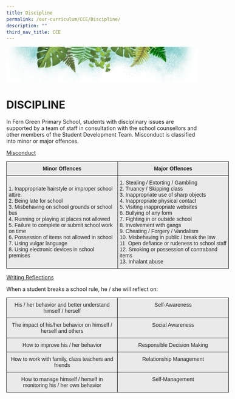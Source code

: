 ```yaml
---
title: Discipline
permalink: /our-curriculum/CCE/Discipline/
description: ""
third_nav_title: CCE
---
```

![](/images/Banner.png)

# **DISCIPLINE**

In Fern Green Primary School, students with disciplinary issues are supported by a team of staff in consultation with the school counsellors and other members of the Student Development Team. Misconduct is classified into minor or major offences.  
  

<u> Misconduct </u>

<style type="text/css">
.tg  {border-collapse:collapse;border-spacing:0;}
.tg td{border-color:black;border-style:solid;border-width:1px;font-family:Arial, sans-serif;font-size:14px;
  overflow:hidden;padding:10px 5px;word-break:normal;}
.tg th{border-color:black;border-style:solid;border-width:1px;font-family:Arial, sans-serif;font-size:14px;
  font-weight:normal;overflow:hidden;padding:10px 5px;word-break:normal;}
.tg .tg-n4qt{background-color:#EAEAEA;color:#222;font-weight:bold;text-align:center;vertical-align:top}
.tg .tg-y7qa{background-color:#EAEAEA;color:#222;text-align:left;vertical-align:top}
.tg .tg-av4e{background-color:#EAEAEA;color:#222;font-size:100%;font-weight:bold;text-align:center;vertical-align:top}
</style>
<table class="tg" style="undefined;table-layout: fixed; width: 586px">
<colgroup>
<col style="width: 293px">
<col style="width: 293px">
</colgroup>
<thead>
  <tr>
    <th class="tg-av4e">Minor Offences<br></th>
    <th class="tg-n4qt">Major Offences<br></th>
  </tr>
</thead>
<tbody>
  <tr>
    <td class="tg-y7qa"><br>1. Inappropriate hairstyle or improper school      attire.<br>2. Being late for school<br>3. Misbehaving on school grounds or school      bus<br>4. Running or playing at places not allowed<br>5. Failure to complete or submit school work      on time<br>6. Possession of items not allowed in school<br>7. Using vulgar language<br>8. Using electronic devices in school                  premises<br></td>
    <td class="tg-y7qa">1. Stealing / Extorting / Gambling<br>2. Truancy / Skipping class<br>3. Inappropriate use of sharp objects<br>4. Inappropriate physical contact<br>5. Visiting inappropriate websites<br>6. Bullying of any form<br>7. Fighting in or outside school<br>8. Involvement with gangs<br>9. Cheating / Forgery / Vandalism<br>10. Misbehaving in public / break the law<br>11. Open defiance or rudeness to school staff<br>12. Smoking or possession of contraband            items<br>13. Inhalant abuse</td>
  </tr>
</tbody>
</table>


<u> Writing Reflections </u>

When a student breaks a school rule, he / she will reflect on:

<style type="text/css">
.tg  {border-collapse:collapse;border-spacing:0;}
.tg td{border-color:black;border-style:solid;border-width:1px;font-family:Arial, sans-serif;font-size:14px;
  overflow:hidden;padding:10px 5px;word-break:normal;}
.tg th{border-color:black;border-style:solid;border-width:1px;font-family:Arial, sans-serif;font-size:14px;
  font-weight:normal;overflow:hidden;padding:10px 5px;word-break:normal;}
.tg .tg-ii8k{background-color:#EAEAEA;color:#222;text-align:center;vertical-align:top}
</style>
<table class="tg" style="undefined;table-layout: fixed; width: 586px">
<colgroup>
<col style="width: 293px">
<col style="width: 293px">
</colgroup>
<thead>
  <tr>
    <th class="tg-ii8k">His / her behavior and better understand himself / herself</th>
    <th class="tg-ii8k">Self-Awareness</th>
  </tr>
</thead>
<tbody>
  <tr>
    <td class="tg-ii8k">The impact of his/her behavior on himself / herself and others</td>
    <td class="tg-ii8k">Social Awareness</td>
  </tr>
  <tr>
    <td class="tg-ii8k">How to improve his / her behavior</td>
    <td class="tg-ii8k">Responsible Decision Making</td>
  </tr>
  <tr>
    <td class="tg-ii8k">How to work with family, class teachers and friends</td>
    <td class="tg-ii8k">Relationship Management</td>
  </tr>
  <tr>
    <td class="tg-ii8k">How to manage himself / herself in monitoring his / her own behavior</td>
    <td class="tg-ii8k">Self-Management</td>
  </tr>
</tbody>
</table>